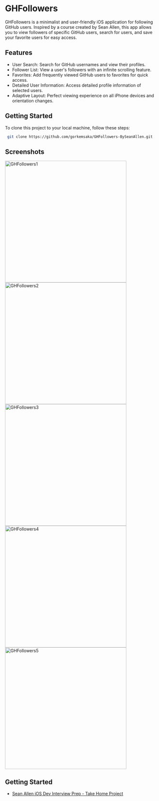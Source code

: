 
# GHFollowers

GHFollowers is a minimalist and user-friendly iOS application for following GitHub users. Inspired by a course created by Sean Allen, this app allows you to view followers of specific GitHub users, search for users, and save your favorite users for easy access.

## Features
- User Search: Search for GitHub usernames and view their profiles.
- Follower List: View a user's followers with an infinite scrolling feature.
- Favorites: Add frequently viewed GitHub users to favorites for quick access.
- Detailed User Information: Access detailed profile information of selected users.
- Adaptive Layout: Perfect viewing experience on all iPhone devices and orientation changes.




## Getting Started

To clone this project to your local machine, follow these steps:

```bash
 git clone https://github.com/gorkemsaka/GHFollowers-BySeanAllen.git
```
## Screenshots

<img src="https://github.com/gorkemsaka/GHFollowers-BySeanAllen/assets/83422730/f4dfad94-09bb-446b-9546-050435cf7ea5" width="400" alt="GHFollowers1">
<img src="https://github.com/gorkemsaka/GHFollowers-BySeanAllen/assets/83422730/7a6bf086-7249-4b7f-b11a-05083f389a1e" width="400" alt="GHFollowers2">
<img src="https://github.com/gorkemsaka/GHFollowers-BySeanAllen/assets/83422730/b4a28d87-9564-4677-874b-dce0e3a8140b" width="400" alt="GHFollowers3">
<img src="https://github.com/gorkemsaka/GHFollowers-BySeanAllen/assets/83422730/f0419290-c40c-4f4b-895b-b124a46d7fea" width="400" alt="GHFollowers4">
<img src="https://github.com/gorkemsaka/GHFollowers-BySeanAllen/assets/83422730/7fba0a27-3a67-4edb-89d8-5f7380dfdac6" width="400" alt="GHFollowers5">

## Getting Started

 - [Sean Allen iOS Dev Interview Prep - Take Home Project](https://awesomeopensource.com/project/elangosundar/awesome-README-templates)
